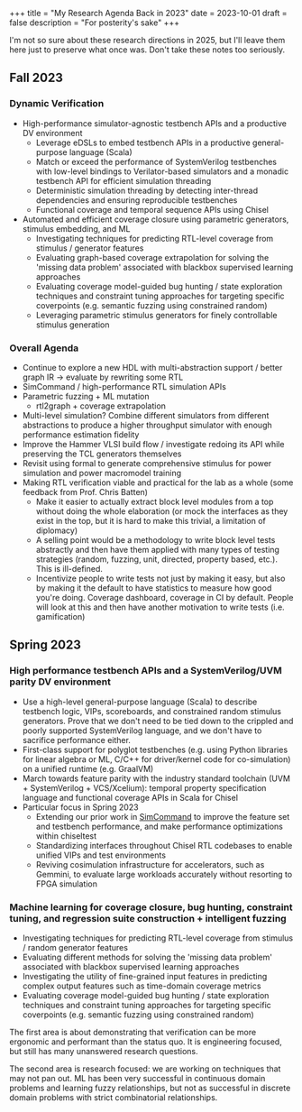 +++
title = "My Research Agenda Back in 2023"
date = 2023-10-01
draft = false
description = "For posterity's sake"
+++

I'm not so sure about these research directions in 2025, but I'll leave them here just to preserve what once was.
Don't take these notes too seriously.

## Fall 2023

### Dynamic Verification

- High-performance simulator-agnostic testbench APIs and a productive DV environment
    - Leverage eDSLs to embed testbench APIs in a productive general-purpose language (Scala)
    - Match or exceed the performance of SystemVerilog testbenches with low-level bindings to Verilator-based simulators and a monadic testbench API for efficient simulation threading
    - Deterministic simulation threading by detecting inter-thread dependencies and ensuring reproducible testbenches
    - Functional coverage and temporal sequence APIs using Chisel
- Automated and efficient coverage closure using parametric generators, stimulus embedding, and ML
    - Investigating techniques for predicting RTL-level coverage from stimulus / generator features
    - Evaluating graph-based coverage extrapolation for solving the 'missing data problem' associated with blackbox supervised learning approaches
    - Evaluating coverage model-guided bug hunting / state exploration techniques and constraint tuning approaches for targeting specific coverpoints (e.g. semantic fuzzing using constrained random)
    - Leveraging parametric stimulus generators for finely controllable stimulus generation

### Overall Agenda

<!--
- CS 294 -> semantic compression with application to NoCs -> ISCA 24
- CS 264 -> new HDL investigation / multi-abstraction / better graph IR -> rewriting of RTL / workshop paper
- SimCommand + High perf Sim APIs + other stuff -> ASPLOS 24
- Parametric Fuzzing + ML mutation -> Qual in November
    - rtl2graph + coverage extrapolation -> Qual
- Multi-level simulation -> MICRO/HPCA 24
- Hammer build flow / API redux -> DAC tool paper
- Formal power modeling -> Bump Animesh for publication

- Chris Batten's comments on a verification direction for the lab:
    - Make it easier to actually extract block level modules from a top without doing the whole elaboration (or mock the interfaces as they exist in the top, but this is hard)
        - Limitation of diplomacy,...
        - The complaint isn't really about unit testing - a real selling point would be a methodology to write block level tests and then have it applied with many types of testing strategies (random, fuzzing, unit, directed, property based, etc.)
    - Incentivize people to write tests not just by making it easy - but also making it the default to have statistics to measure how good you're doing - coverage dashboard, coverage in CI by default - people will look at this and then have another motivation to write tests (it is like gamification)
-->

- Continue to explore a new HDL with multi-abstraction support / better graph IR → evaluate by rewriting some RTL
- SimCommand / high-performance RTL simulation APIs
- Parametric fuzzing + ML mutation
    - rtl2graph + coverage extrapolation
- Multi-level simulation? Combine different simulators from different abstractions to produce a higher throughput simulator with enough performance estimation fidelity
- Improve the Hammer VLSI build flow / investigate redoing its API while preserving the TCL generators themselves
- Revisit using formal to generate comprehensive stimulus for power simulation and power macromodel training
- Making RTL verification viable and practical for the lab as a whole (some feedback from Prof. Chris Batten)
    - Make it easier to actually extract block level modules from a top without doing the whole elaboration (or mock the interfaces as they exist in the top, but it is hard to make this trivial, a limitation of diplomacy)
    - A selling point would be a methodology to write block level tests abstractly and then have them applied with many types of testing strategies (random, fuzzing, unit, directed, property based, etc.). This is ill-defined.
    - Incentivize people to write tests not just by making it easy, but also by making it the default to have statistics to measure how good you're doing. Coverage dashboard, coverage in CI by default. People will look at this and then have another motivation to write tests (i.e. gamification)

## Spring 2023

### High performance testbench APIs and a SystemVerilog/UVM parity DV environment

- Use a high-level general-purpose language (Scala) to describe testbench logic, VIPs, scoreboards, and constrained random stimulus generators. Prove that we don't need to be tied down to the crippled and poorly supported SystemVerilog language, and we don't have to sacrifice performance either.
- First-class support for polyglot testbenches (e.g. using Python libraries for linear algebra or ML, C/C++ for driver/kernel code for co-simulation) on a unified runtime (e.g. GraalVM)
- March towards feature parity with the industry standard toolchain (UVM + SystemVerilog + VCS/Xcelium): temporal property specification language and functional coverage APIs in Scala for Chisel
- Particular focus in Spring 2023
    - Extending our prior work in [SimCommand](https://github.com/vighneshiyer/simcommand) to improve the feature set and testbench performance, and make performance optimizations within chiseltest
    - Standardizing interfaces throughout Chisel RTL codebases to enable unified VIPs and test environments
    - Reviving cosimulation infrastructure for accelerators, such as Gemmini, to evaluate large workloads accurately without resorting to FPGA simulation

### Machine learning for coverage closure, bug hunting, constraint tuning, and regression suite construction + intelligent fuzzing

- Investigating techniques for predicting RTL-level coverage from stimulus / random generator features
- Evaluating different methods for solving the 'missing data problem' associated with blackbox supervised learning approaches
- Investigating the utility of fine-grained input features in predicting complex output features such as time-domain coverage metrics
- Evaluating coverage model-guided bug hunting / state exploration techniques and constraint tuning approaches for targeting specific coverpoints (e.g. semantic fuzzing using constrained random)

The first area is about demonstrating that verification can be more ergonomic and performant than the status quo. It is engineering focused, but still has many unanswered research questions.

The second area is research focused: we are working on techniques that may not pan out. ML has been very successful in continuous domain problems and learning fuzzy relationships, but not as successful in discrete domain problems with strict combinatorial relationships.
